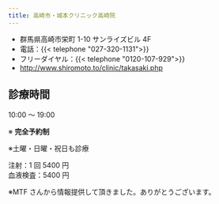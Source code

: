 ```yaml
---
title: 高崎市・城本クリニック高崎院
---
```


- 群馬県高崎市栄町 1-10 サンライズビル 4F
- 電話：{{< telephone "027-320-1131">}}
- フリーダイヤル：{{< telephone "0120-107-929">}}
- <http://www.shiromoto.to/clinic/takasaki.php>

## 診療時間

10:00 ～ 19:00

※ **完全予約制**

※土曜・日曜・祝日も診療

注射：1 回 5400 円  
血液検査：5400 円

※MTF さんから情報提供して頂きました。ありがとうございます。
